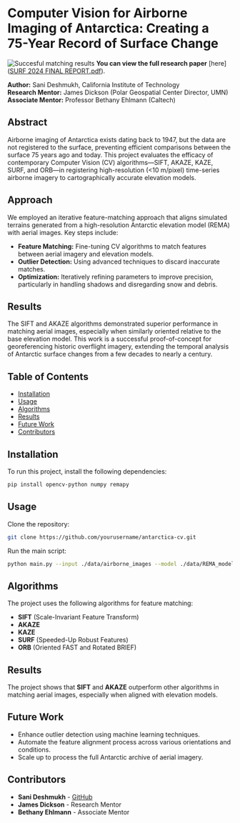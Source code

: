 # Computer Vision for Airborne Imaging of Antarctica: Creating a 75-Year Record of Surface Change
![Succesful matching results](results.png)
**You can view the full research paper** [here]([SURF 2024 FINAL REPORT.pdf](https://docs.google.com/document/d/1Rt2t64TUNOChu_n2d8sS8sAvSKOVvHRjNxbfG_iSQrM/edit?usp=sharing)).

**Author:** Sani Deshmukh, California Institute of Technology  
**Research Mentor:** James Dickson (Polar Geospatial Center Director, UMN)  
**Associate Mentor:** Professor Bethany Ehlmann (Caltech)

## Abstract
Airborne imaging of Antarctica exists dating back to 1947, but the data are not registered to the surface, preventing efficient comparisons between the surface 75 years ago and today. This project evaluates the efficacy of contemporary Computer Vision (CV) algorithms—SIFT, AKAZE, KAZE, SURF, and ORB—in registering high-resolution (<10 m/pixel) time-series airborne imagery to cartographically accurate elevation models.

## Approach
We employed an iterative feature-matching approach that aligns simulated terrains generated from a high-resolution Antarctic elevation model (REMA) with aerial images. Key steps include:

- **Feature Matching:** Fine-tuning CV algorithms to match features between aerial imagery and elevation models.
- **Outlier Detection:** Using advanced techniques to discard inaccurate matches.
- **Optimization:** Iteratively refining parameters to improve precision, particularly in handling shadows and disregarding snow and debris.

## Results
The SIFT and AKAZE algorithms demonstrated superior performance in matching aerial images, especially when similarly oriented relative to the base elevation model. This work is a successful proof-of-concept for georeferencing historic overflight imagery, extending the temporal analysis of Antarctic surface changes from a few decades to nearly a century.

## Table of Contents
- [Installation](#installation)
- [Usage](#usage)
- [Algorithms](#algorithms)
- [Results](#results)
- [Future Work](#future-work)
- [Contributors](#contributors)

## Installation
To run this project, install the following dependencies:

```bash
pip install opencv-python numpy remapy
```

## Usage
Clone the repository:

```bash
git clone https://github.com/yourusername/antarctica-cv.git
```

Run the main script:

```bash
python main.py --input ./data/airborne_images --model ./data/REMA_model
```

## Algorithms
The project uses the following algorithms for feature matching:

- **SIFT** (Scale-Invariant Feature Transform)
- **AKAZE**
- **KAZE**
- **SURF** (Speeded-Up Robust Features)
- **ORB** (Oriented FAST and Rotated BRIEF)

## Results
The project shows that **SIFT** and **AKAZE** outperform other algorithms in matching aerial images, especially when aligned with elevation models.

## Future Work
- Enhance outlier detection using machine learning techniques.
- Automate the feature alignment process across various orientations and conditions.
- Scale up to process the full Antarctic archive of aerial imagery.

## Contributors
- **Sani Deshmukh** - [GitHub](https://github.com/sani-deshmukh)
- **James Dickson** - Research Mentor
- **Bethany Ehlmann** - Associate Mentor
